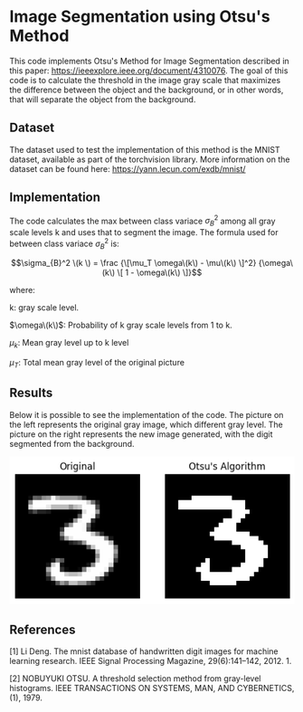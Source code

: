 # Image Segmentation using Otsu's Method
This code implements Otsu's Method for Image Segmentation described in this paper: https://ieeexplore.ieee.org/document/4310076. The goal of this code is to calculate the threshold in the image gray scale that maximizes the difference between the object and the background, or in other words, that will separate the object from the background.

## Dataset
The dataset used to test the implementation of this method is the MNIST dataset, available as part of the torchvision library. More information on the dataset can be found here: https://yann.lecun.com/exdb/mnist/

## Implementation
The code calculates the max between class variace $\sigma_{B}^2$ among all gray scale levels k and uses that to segment the image. The formula used for between class variace $\sigma_{B}^2$ is:

$$\sigma_{B}^2 \(k \) = \frac {\[\mu_T \omega\(k\) - \mu\(k\) \]^2} {\omega\(k\) \[ 1 - \omega\(k\) \]}$$

where:

k: gray scale level.

$\omega\(k\)$: Probability of k gray scale levels from 1 to k.

$\mu_k$: Mean gray level up to k level

$\mu_T$: Total mean gray level of the original picture

## Results
Below it is possible to see the implementation of the code. The picture on the left represents the original gray image, which different gray level. The picture on the right represents the new image generated, with the digit segmented from the background.

![Digit 3 original on the left and after object segmentation on the right](https://github.com/santoreb/Image_Segmentation_Otsus_Method/blob/main/Implementation_example.png)

## References
[1] Li Deng. The mnist database of handwritten digit images for machine learning research. IEEE Signal Processing Magazine, 29(6):141–142, 2012. 1.

[2] NOBUYUKI OTSU. A threshold selection method from gray-level histograms. IEEE TRANSACTIONS ON SYSTEMS, MAN, AND CYBERNETICS, (1), 1979.
